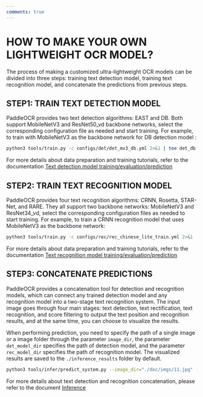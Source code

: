 ```yaml
---
comments: true
---
```


# HOW TO MAKE YOUR OWN LIGHTWEIGHT OCR MODEL?

The process of making a customized ultra-lightweight OCR models can be divided into three steps: training text detection model, training text recognition model, and concatenate the predictions from previous steps.

## STEP1: TRAIN TEXT DETECTION MODEL

PaddleOCR provides two text detection algorithms: EAST and DB. Both support MobileNetV3 and ResNet50_vd backbone networks, select the corresponding configuration file as needed and start training. For example, to train with MobileNetV3 as the backbone network for DB detection model :

```bash linenums="1"
python3 tools/train.py -c configs/det/det_mv3_db.yml 2>&1 | tee det_db.log
```

For more details about data preparation and training tutorials, refer to the documentation [Text detection model training/evaluation/prediction](../model_train/detection.en.md)

## STEP2: TRAIN TEXT RECOGNITION MODEL

PaddleOCR provides four text recognition algorithms: CRNN, Rosetta, STAR-Net, and RARE. They all support two backbone networks: MobileNetV3 and ResNet34_vd, select the corresponding configuration files as needed to start training. For example, to train a CRNN recognition model that uses MobileNetV3 as the backbone network:

```bash linenums="1"
python3 tools/train.py -c configs/rec/rec_chinese_lite_train.yml 2>&1 | tee rec_ch_lite.log
```

For more details about data preparation and training tutorials, refer to the documentation [Text recognition model training/evaluation/prediction](../model_train/recognition.en.md)

## STEP3: CONCATENATE PREDICTIONS

PaddleOCR provides a concatenation tool for detection and recognition models, which can connect any trained detection model and any recognition model into a two-stage text recognition system. The input image goes through four main stages: text detection, text rectification, text recognition, and score filtering to output the text position and recognition results, and at the same time, you can choose to visualize the results.

When performing prediction, you need to specify the path of a single image or a image folder through the parameter `image_dir`, the parameter `det_model_dir` specifies the path of detection model, and the parameter `rec_model_dir` specifies the path of recognition model. The visualized results are saved to the `./inference_results` folder by default.

```bash linenums="1"
python3 tools/infer/predict_system.py --image_dir="./doc/imgs/11.jpg" --det_model_dir="./inference/det/"  --rec_model_dir="./inference/rec/"
```

For more details about text detection and recognition concatenation, please refer to the document [Inference](../infer_deploy/python_infer.en.md)

